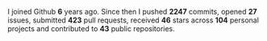 
I joined Github **6** years ago. Since then I pushed **2247** commits, opened **27** issues, submitted **423** pull requests, received **46** stars across **104** personal projects and contributed to **43** public repositories.
